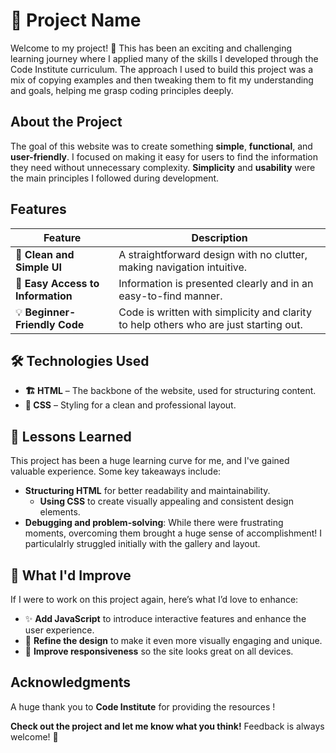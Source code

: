 # 🚀 Project Name

Welcome to my project! 🎉 This has been an exciting and challenging learning journey where I applied many of the skills I developed through the Code Institute curriculum. The approach I used to build this project was a mix of copying examples and then tweaking them to fit my understanding and goals, helping me grasp coding principles deeply.

##  About the Project

The goal of this website was to create something **simple**, **functional**, and **user-friendly**. I focused on making it easy for users to find the information they need without unnecessary complexity. **Simplicity** and **usability** were the main principles I followed during development.

##  Features

| Feature                       | Description                                      |
|-------------------------------|--------------------------------------------------|
| 🎨 **Clean and Simple UI**     | A straightforward design with no clutter, making navigation intuitive. |
| 📄 **Easy Access to Information** | Information is presented clearly and in an easy-to-find manner. |
| 💡 **Beginner-Friendly Code**  | Code is written with simplicity and clarity to help others who are just starting out. |

## 🛠 Technologies Used

- **🏗 HTML** – The backbone of the website, used for structuring content.
- **🎨 CSS** – Styling for a clean and professional layout.

## 🚀 Lessons Learned

This project has been a huge learning curve for me, and I've gained valuable experience. Some key takeaways include:

- **Structuring HTML** for better readability and maintainability.
  - **Using CSS** to create visually appealing and consistent design elements.
-  **Debugging and problem-solving**: While there were frustrating moments, overcoming them brought a huge sense of accomplishment! I particulalrly struggled initially with the gallery and layout.

## 🔄 What I'd Improve

If I were to work on this project again, here’s what I’d love to enhance:

- ✨ **Add JavaScript** to introduce interactive features and enhance the user experience.
- 🎨 **Refine the design** to make it even more visually engaging and unique.
- 📱 **Improve responsiveness** so the site looks great on all devices.

##  Acknowledgments

A huge thank you to **Code Institute** for providing the resources ! 

 **Check out the project and let me know what you think!** Feedback is always welcome! 🚀
